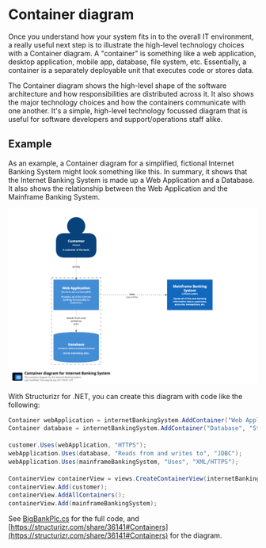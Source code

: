 # Container diagram

Once you understand how your system fits in to the overall IT environment, a really useful next step is to illustrate the high-level technology choices with a Container diagram. A "container" is something like a web application, desktop application, mobile app, database, file system, etc. Essentially, a container is a separately deployable unit that executes code or stores data.

The Container diagram shows the high-level shape of the software architecture and how responsibilities are distributed across it. It also shows the major technology choices and how the containers communicate with one another. It's a simple, high-level technology focussed diagram that is useful for software developers and support/operations staff alike.

## Example

As an example, a Container diagram for a simplified, fictional Internet Banking System might look something like this. In summary, it shows that the Internet Banking System is made up a Web Application and a Database. It also shows the relationship between the Web Application and the Mainframe Banking System.

![An example Container diagram](images/container-diagram-1.png)

With Structurizr for .NET, you can create this diagram with code like the following:

```c#
Container webApplication = internetBankingSystem.AddContainer("Web Application", "Provides all of the Internet banking functionality to customers.", "Java and Spring MVC");
Container database = internetBankingSystem.AddContainer("Database", "Stores interesting data.", "Relational Database Schema");

customer.Uses(webApplication, "HTTPS");
webApplication.Uses(database, "Reads from and writes to", "JDBC");
webApplication.Uses(mainframeBankingSystem, "Uses", "XML/HTTPS");

ContainerView containerView = views.CreateContainerView(internetBankingSystem, "Containers", "The container diagram for the Internet Banking System.");
containerView.Add(customer);
containerView.AddAllContainers();
containerView.Add(mainframeBankingSystem);
```

See [BigBankPlc.cs](https://github.com/structurizr/dotnet/blob/master/Structurizr.Examples/BigBankPlc.cs) for the full code, and [https://structurizr.com/share/36141#Containers](https://structurizr.com/share/36141#Containers) for the diagram.